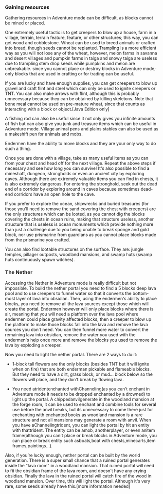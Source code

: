 ### Gaining resources
Gathering resources in Adventure mode can be difficult, as blocks cannot be mined or placed.

One extremely useful tactic is to get creepers to blow up a house, farm in a village, terrain, terrain feature, feature, or other structures; this way, you can get wood and cobblestone. Wheat can be used to breed animals or crafted into bread, though seeds cannot be replanted. Trampling is a more efficient way as you will not lose any of the wheat, however, melon farms in savanna and desert villages and pumpkin farms in taiga and snowy taiga  are useless due to trampling stem drop seeds while pumpkins and melon are unbreakable. since you cannot place or destroy blocks in Adventure mode; only blocks that are used in crafting or for trading can be useful.

If you are lucky and have enough supplies, you can get creepers to blow up gravel and craft flint and steel which can only be used to ignite creepers or TNT. You can also make arrows with flint, although this is probably unnecessary because they can be obtained by killing skeletons. Note that bone meal cannot be used on pre-mature wheat, since that counts as interacting with a block or object.‌[Java Edition  only]

A fishing rod can also be useful since it not only gives you infinite amounts of fish but can also give you junk and treasure items which can be useful in Adventure mode. Village animal pens and plains stables can also be used as a makeshift pen for animals and mobs.

Endermen have the ability to move blocks and they are your only way to do such a thing.

Once you are done with a village, take as many useful items as you can from your chest and head off for the next village. Repeat the above steps if necessary and see how long you can survive! It's also possible to find a mineshaft, dungeon, strongholds or even an ancient city by exploring caves. Although there are extremely valuable items you can find in chests, it is also extremely dangerous. For entering the stronghold, seek out the dead end of a corridor by exploring around in caves because sometimes dead-end corridors have an open hole to the cave.

If you prefer to explore the ocean, shipwrecks and buried treasures (for those you'll need to remove the sand covering the chest with creepers) are the only structures which can be looted, as you cannot dig the blocks covering the chests in ocean ruins, making that structure useless, another structure that is useless is ocean monuments which provide nothing more than just a challenge due to you being unable to break sponge and gold block, nor use prismarine from guardians as you cannot place blocks made from the prismarine you crafted.

You can also find lootable structures on the surface. They are: jungle temples, pillager outposts, woodland mansions, and swamp huts (swamp huts continuously spawn witches).

### The Nether
Accessing the Nether in Adventure mode is really difficult but not impossible. To build the nether portal you need to find a 5 blocks deep lava pool and to use creepers to funnel water so that it converts the bottom-most layer of lava into obsidian. Then, using the endermen's ability to place blocks, you need to remove all the lava sources except those which will create the portal. Endermen however will only place blocks where there is air, meaning that you will need a platform over the lava pool where endermen could place gravity affected blocks, then a creeper to blow up the platform to make those blocks fall into the lava and remove the lava sources you don't need.
You can then funnel more water to convert the remaining lava into obsidian, remove the water you used with the endermen's help once more and remove the blocks you used to remove the lava by exploding a creeper.

Now you need to light the nether portal. There are 2 ways to do it:

- 1-block tall flowers are the only blocks (besides TNT but it will ignite when on fire) that are both enderman pickable and flameable blocks. But they need to have a dirt, grass block, or mud... block below so the flowers will place, and they don't break by flowing lava.

- You need atridentenchanted withChanneling(as you can't enchant in Adventure mode it needs to be dropped enchanted by a drowned) to light up the portal. A chippedanvilgenerate in the woodland mansion at the forge room, it can be used to enchant and combine tools for several use before the anvil breaks, but its unnecessary to come there just for enchanting with enchanted books as woodland mansion is a rare structure and not all mansions may generate a room with anvil. When you have aChannelingtrident, you can light the portal by hit an entity with thattrident. The entity can be amob, anotherplayer, or even anitem frame(although you can't place or break blocks in Adventure mode, you can place or break entity such asboats,boat with chests,minecarts,item frames,paintings...).

Also, if you’re lucky enough, nether portal can be built by the world generation. There is a super small chance that a ruined portal generates inside the "lava room" in a woodland mansion. That ruined portal will need to fit the obsidian frame of the lava room, and doesn't have any crying obsidian. Finally the lava in the ruined portal will catch fire of the wood in woodland mansion. Over time, this will light the portal. Although it's very rare, some seeds already have this.[more information needed]


